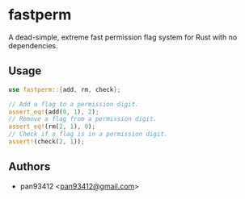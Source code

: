 fastperm
===

A dead-simple, extreme fast permission flag system for Rust with no dependencies.

Usage
---

```rs
use fastperm::{add, rm, check};

// Add a flag to a permission digit.
assert_eq!(add(0, 1), 2);
// Remove a flag from a permission digit.
assert_eq!(rm(2, 1), 0);
// Check if a flag is in a permission digit.
assert!(check(2, 1));
```

Authors
---

- pan93412 \<pan93412@gmail.com\>
